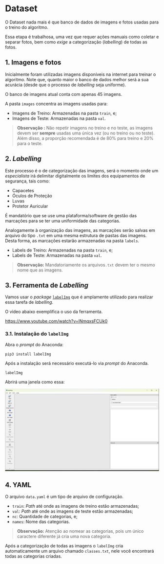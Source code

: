# Dataset

O Dataset nada mais é que banco de dados de imagens e fotos usadas para o treino do algoritmo.

Essa etapa é trabalhosa, uma vez que requer ações manuais como coletar e separar fotos, bem como *exige* a categorização (_labelling_) de todas as fotos.

## 1. Imagens e fotos

Inicialmente foram utilizadas imagens disponíveis na internet para treinar o algoritmo. Note que, quanto maior o banco de dados melhor será a sua acurácia (desde que o processo de _labelling_ seja uniforme).

O banco de imagens atual conta com apenas 45 imagens.

A pasta `images` concentra as imagens usadas para:

* Imagens de Treino: Armazenadas na pasta `train`, e;
* Imagens de Teste: Armazenadas na pasta `val`.

> **Observação :** Não repetir imagens no treino e no teste, as imagens devem ser **sempre** usadas uma única vez (ou no treino ou no teste). Além disso, a proporção recomendada é de 80% para treino e 20% para o teste.

## 2. _Labelling_

Este processo é o de categorização das imagens, será o momento onde um *especialista* irá delimitar digitalmente os limites dos equipamentos de segurança, tais como:

* Capacetes
* Óculos de Proteção
* Luvas
* Protetor Auricular

É mandatório que se use uma plataforma/software de gestão das marcações para se ter uma uniformidade das categorias.

Analogamente à organização das imagens, as marcações serão salvas em arquivo do tipo `.txt` em uma mesma estrutura de pastas das imagens. Desta forma, as marcações estarão armazenadas na pasta `labels`.

* Labels de Treino: Armazenadas na pasta `train`, e;
* Labels de Teste: Armazenadas na pasta `val`.

> **Observação:** Mandatoriamente os arquivos`.txt` devem ter o mesmo nome que as imagens.

## 3. Ferramenta de _Labelling_

Vamos usar o _package_ [`labelImg`](https://pypi.org/project/labelImg/) que é amplamente utilizado para realizar essa tarefa de _labelling_.

O vídeo abaixo exemplifica o uso da ferramenta.

https://www.youtube.com/watch?v=lNmqxsFCUk0

### 3.1. Instalação do `labelImg`

Abra o _prompt_ do Anaconda:

```
pip3 install labelImg
```

Após a instalação será necessário executá-lo via _prompt_ do Anaconda.

```
labelImg
```

Abrirá uma janela como essa:

![Janela do labelImg](./01.png)

## 4. YAML

O arquivo `data.yaml` é um tipo de arquivo de configuração.

* `train`: _Path_ até onde as imagens de treino estão armazenadas;
* `val`: _Path_ até onde as imagens de teste estão armazenadas;
* `nc`: Quantidade de categorias, e;
* `names`: Nome das categorias.

> **Observação:** Atenção ao nomear as categorias, pois um único caractere diferente já cria uma nova categoria.

Após a categorização de todas as imagens o `labelImg` cria automaticamente um arquivo chamado `classes.txt`, nele você encontrará todas as categorias criadas.
